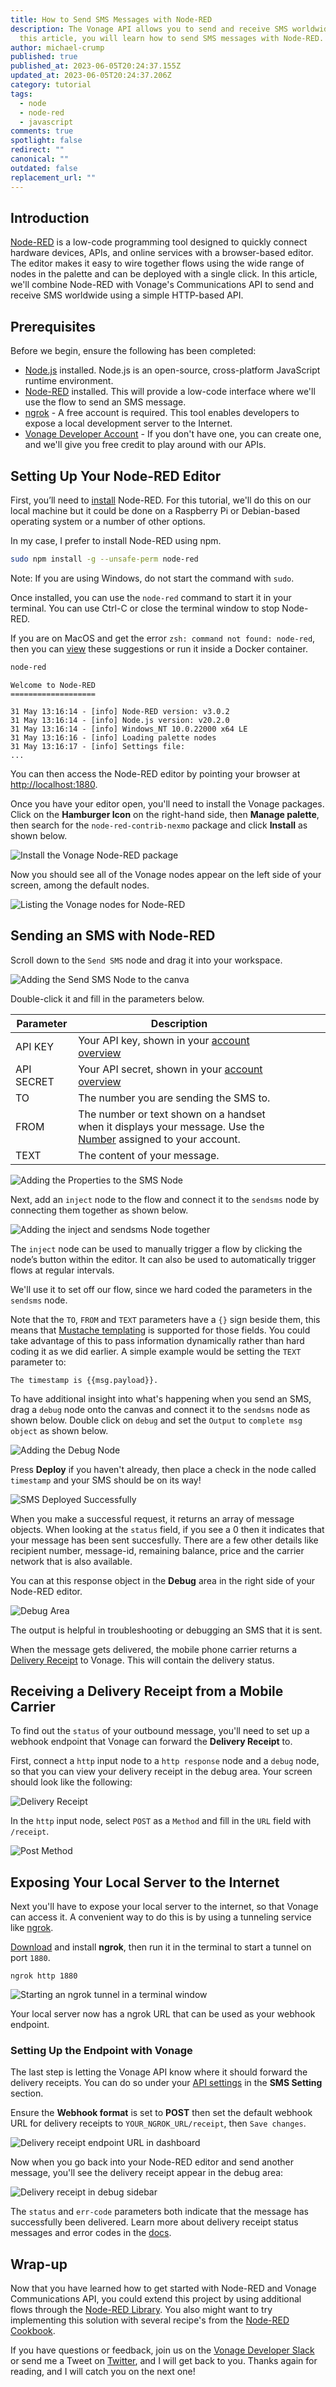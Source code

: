 ```yaml
---
title: How to Send SMS Messages with Node-RED
description: The Vonage API allows you to send and receive SMS worldwide. In
  this article, you will learn how to send SMS messages with Node-RED.
author: michael-crump
published: true
published_at: 2023-06-05T20:24:37.155Z
updated_at: 2023-06-05T20:24:37.206Z
category: tutorial
tags:
  - node
  - node-red
  - javascript
comments: true
spotlight: false
redirect: ""
canonical: ""
outdated: false
replacement_url: ""
---
```

## Introduction

[Node-RED](https://nodered.org/) is a low-code programming tool designed to quickly connect hardware devices, APIs, and online services with a browser-based editor. The editor makes it easy to wire together flows using the wide range of nodes in the palette and can be deployed with a single click. In this article, we'll combine Node-RED with Vonage's Communications API to send and receive SMS worldwide using a simple HTTP-based API. 

## Prerequisites

Before we begin, ensure the following has been completed:

* [Node.js](https://nodejs.org/en/download/) installed. Node.js is an open-source, cross-platform JavaScript runtime environment. 
* [Node-RED](https://nodered.org/docs/getting-started/installation) installed. This will provide a low-code interface where we'll use the flow to send an SMS message.
* [ngrok](https://ngrok.com/) - A free account is required. This tool enables developers to expose a local development server to the Internet. 
* [Vonage Developer Account](https://developer.vonage.com/en/) - If you don't have one, you can create one, and we'll give you free credit to play around with our APIs.

## Setting Up Your Node-RED Editor

First, you’ll need to [install](https://nodered.org/docs/getting-started/local) Node-RED. For this tutorial, we'll do this on our local machine but it could be done on a Raspberry Pi or Debian-based operating system or a number of other options. 

In my case, I prefer to install Node-RED using npm. 

```bash
sudo npm install -g --unsafe-perm node-red
```

Note: If you are using Windows, do not start the command with `sudo`.

Once installed, you can use the `node-red` command to start it in your terminal. You can use Ctrl-C or close the terminal window to stop Node-RED.

If you are on MacOS and get the error `zsh: command not found: node-red`, then you can [view](https://stackoverflow.com/questions/12743928/command-not-found-after-npm-install-in-zsh) these suggestions or run it inside a Docker container. 

```bash
node-red
```

```text
Welcome to Node-RED
===================

31 May 13:16:14 - [info] Node-RED version: v3.0.2
31 May 13:16:14 - [info] Node.js version: v20.2.0
31 May 13:16:14 - [info] Windows_NT 10.0.22000 x64 LE
31 May 13:16:16 - [info] Loading palette nodes
31 May 13:16:17 - [info] Settings file: 
...
```

You can then access the Node-RED editor by pointing your browser at <http://localhost:1880>.

Once you have your editor open, you'll need to install the Vonage packages. Click on the **Hamburger Icon** on the right-hand side, then **Manage palette**, then search for the `node-red-contrib-nexmo` package and click **Install** as shown below. 

![Install the Vonage Node-RED package](/content/blog/how-to-send-sms-messages-with-node-red/installnode.png "Install the Vonage Node-RED package")

Now you should see all of the Vonage nodes appear on the left side of your screen, among the default nodes.

![Listing the Vonage nodes for Node-RED](/content/blog/how-to-send-sms-messages-with-node-red/listnodes.gif "Listing the Vonage nodes for Node-RED")

## Sending an SMS with Node-RED

Scroll down to the `Send SMS` node and drag it into your workspace. 

![Adding the Send SMS Node to the canva](/content/blog/how-to-send-sms-messages-with-node-red/sendsmsnode.png "Adding the Send SMS Node to the canva")

Double-click it and fill in the parameters below. 

| Parameter  | Description                                                                                                                                               |     |     |     |     |
| ---------- | --------------------------------------------------------------------------------------------------------------------------------------------------------- | --- | --- | --- | --- |
| API KEY    | Your API key, shown in your [account overview](https://dashboard.nexmo.com/)                                                                              |     |     |     |     |
| API SECRET | Your API secret, shown in your [account overview](https://dashboard.nexmo.com/)                                                                           |     |     |     |     |
| TO         | The number you are sending the SMS to.                                                                                                                    |     |     |     |     |
| FROM       | The number or text shown on a handset when it displays your message. Use the [Number](https://dashboard.nexmo.com/your-numbers) assigned to your account. |     |     |     |     |
| TEXT       | The content of your message.                                                                                                                              |     |     |     |     |

![Adding the Properties to the SMS Node](/content/blog/how-to-send-sms-messages-with-node-red/propertiesofnode.png "Adding the Properties to the SMS Node")

Next, add an `inject` node to the flow and connect it to the `sendsms` node by connecting them together as shown below. 

![Adding the inject and sendsms Node together](/content/blog/how-to-send-sms-messages-with-node-red/injectnode.png "Adding the inject and sendsms Node together")

The `inject` node can be used to manually trigger a flow by clicking the node’s button within the editor. It can also be used to automatically trigger flows at regular intervals. 

We'll use it to set off our flow, since we hard coded the parameters in the `sendsms` node.

Note that the `TO`, `FROM`  and `TEXT` parameters have a `{}` sign beside them, this means that [Mustache templating](https://mustache.github.io/) is supported for those fields. You could take advantage of this to pass information dynamically rather than hard coding it as we did earlier. A simple example would be setting the `TEXT` parameter to: 

```
The timestamp is {{msg.payload}}.
```

To have additional insight into what's happening when you send an SMS, drag a `debug` node onto the canvas and connect it to the `sendsms` node as shown below. 
Double click on `debug` and set the `Output` to `complete msg object` as shown below.

![Adding the Debug Node](/content/blog/how-to-send-sms-messages-with-node-red/debugnode.png "Adding the Debug Node")

Press **Deploy** if you haven't already, then place a check in the node called `timestamp` and your SMS should be on its way!

![SMS Deployed Successfully](/content/blog/how-to-send-sms-messages-with-node-red/deploynode.gif "SMS Deployed Successfully")

When you make a successful request, it returns an array of message objects. When looking at the `status` field, if you see a 0 then it indicates that your message has been sent succesfully. There are a few other details like recipient number, message-id, remaining balance, price and the carrier network that is also available. 

You can at this response object in the **Debug** area in the right side of your Node-RED editor.

![Debug Area](/content/blog/how-to-send-sms-messages-with-node-red/debug.png "Debug Area")

The output is helpful in troubleshooting or debugging an SMS that it is sent. 

When the message gets delivered, the mobile phone carrier returns a [Delivery Receipt](https://developer.vonage.com/en/messaging/sms/guides/delivery-receipts) to Vonage. This will contain the delivery status.

## Receiving a Delivery Receipt from a Mobile Carrier

To find out the `status` of your outbound message, you'll need to set up a webhook endpoint that Vonage can forward the **Delivery Receipt** to.

First, connect a `http` input node to a `http response` node and a `debug` node, so that you can view your delivery receipt in the debug area. Your screen should look like the following: 

![Delivery Receipt](/content/blog/how-to-send-sms-messages-with-node-red/deliveryr.png "Delivery Receipt")

In the `http` input node, select `POST` as a `Method` and fill in the `URL` field with `/receipt`.

![Post Method](/content/blog/how-to-send-sms-messages-with-node-red/nodepostmethod.png "Post Method")

## Exposing Your Local Server to the Internet

Next you'll have to expose your local server to the internet, so that Vonage can access it. A convenient way to do this is by using a tunneling service like [ngrok](https://ngrok.com).

[Download](https://ngrok.com/download) and install **ngrok**, then run it in the terminal to start a tunnel on port `1880`.

```shell
ngrok http 1880
```

![Starting an ngrok tunnel in a terminal window](/content/blog/how-to-send-sms-messages-with-node-red/ngrok.png "Starting an ngrok tunnel in a terminal window")

Your local server now has a ngrok URL that can be used as your webhook endpoint.

### Setting Up the Endpoint with Vonage

The last step is letting the Vonage API know where it should forward the delivery receipts. You can do so under your [API settings](https://dashboard.nexmo.com/settings) in the **SMS Setting** section.

Ensure the **Webhook format** is set to **POST** then  set the default webhook URL for delivery receipts to `YOUR_NGROK_URL/receipt`, then `Save changes`.

![Delivery receipt endpoint URL in dashboard](/content/blog/how-to-send-sms-messages-with-node-red/smssettings.png "Delivery receipt endpoint URL in dashboard")

Now when you go back into your Node-RED editor and send another message, you'll see the delivery receipt appear in the debug area:

![Delivery receipt in debug sidebar](/content/blog/how-to-send-sms-messages-with-node-red/delivery-receipt-in-debug.png "Delivery receipt in debug sidebar")

The `status` and `err-code` parameters both indicate that the message has successfully been delivered. Learn more about delivery receipt status messages and error codes in the [docs](https://developer.nexmo.com/messaging/sms/guides/delivery-receipts).

## Wrap-up

Now that you have learned how to get started with Node-RED and Vonage Communications API, you could extend this project by using additional flows through the [Node-RED Library](https://flows.nodered.org/). You also might want to try implementing this solution with several recipe's from the [Node-RED Cookbook](https://cookbook.nodered.org/). 

If you have questions or feedback, join us on the [Vonage Developer Slack](https://developer.vonage.com/community/slack) or send me a Tweet on [Twitter](https://twitter.com/mbcrump), and I will get back to you. Thanks again for reading, and I will catch you on the next one!